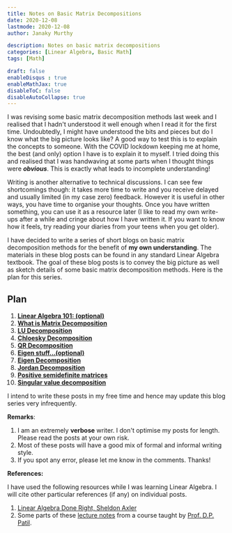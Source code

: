 ```yaml
---
title: Notes on Basic Matrix Decompositions
date: 2020-12-08
lastmode: 2020-12-08
author: Janaky Murthy

description: Notes on basic matrix decompositions
categories: [Linear Algebra, Basic Math]
tags: [Math]

draft: false
enableDisqus : true
enableMathJax: true
disableToC: false
disableAutoCollapse: true
---
```


I was revising some basic matrix decomposition methods last week and I realised that I hadn't understood it well enough when I read it for the first time. Undoubtedly, I might have understood the bits and pieces but do I know what the big picture looks like? A good way to test this is to explain the concepts to someone. With the COVID lockdown keeping me at home, the best (and only) option I have is to explain it to myself. I tried doing this and realised that I was handwaving at some parts when I thought things were ***obvious***. This is exactly what leads to incomplete understanding!

Writing is another alternative to technical discussions. I can see few shortcomings though: it takes more time to write and you receive delayed and usually limited (in my case zero) feedback. However it is useful in other ways, you have time to organise your thoughts. Once you have written something, you can use it as a resource later (I like to read my own write-ups after a while and cringe about how I have written it. If you want to know how it feels, try reading your diaries from your teens when you get older).

 I have decided to write a series of short blogs on basic matrix decomposition methods for the benefit of **my own understanding**. The materials in these blog posts can be found in any standard Linear Algebra textbook. The goal of these blog posts is to convey the big picture as well as sketch details of some basic matrix decomposition methods. Here is the plan for this series.

 ## Plan

 1. [**Linear Algebra 101: (optional)**]()
 2. [**What is Matrix Decomposition**](matrix_decomposition.md)
 3. [**LU Decomposition**]()
 4. [**Chloesky Decomposition**]()
 5. [**QR Decomposition**]()
 6. [**Eigen stuff...(optional)**]()
 7. [**Eigen Decomposition**]()
 8. [**Jordan Decomposition**]()
 9. [**Positive semidefinite matrices**]()
 10. [**Singular value decomposition**]()

  I intend to write these posts in my free time and hence may update this blog series very infrequently.

**Remarks**:
1. I am an extremely **verbose** writer. I don't optimise my posts for length. Please read the posts at your own risk.
2. Most of these posts will have a good mix of formal and informal writing style.
3. If you spot any error, please let me know in the comments. Thanks!

**References:**

I have used the following resources while I was learning Linear Algebra. I will cite other particular references (if any) on individual posts.

1. [Linear Algebra Done Right, Sheldon Axler](https://linear.axler.net/)
2. Some parts of these [lecture notes](http://math.iisc.ac.in/~patil/web_courses/e0-219-laa11/e0-219-laa11-lecturenotes.html) from a course taught by [Prof. D.P. Patil](http://math.iisc.ac.in/~patil/index.html).
